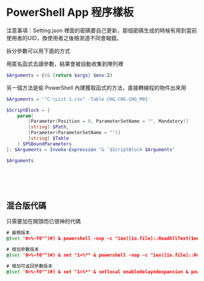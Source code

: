 PowerShell App 程序樣板
====

注意事項：Setting.json 裡面的密碼要自己更新，那個密碼生成的時候有用到當前使用者的UID，換使用者之後檢測道不同會報錯。

拆分參數可以用下面的方式

用匿名函式去讀參數，結果會被自動收集到陣列裡

```ps1
$Arguments = @(& {return $args} $env:2)
```

另一個方法是偷 PowerShell 內建獲取函式的方法，直接轉線程的物件出來用

```ps1
$Arguments = '"C:\List 1.csv" -Table CHG.CHG.CHG_M01'

$ScriptBlock = {
    param(
        [Parameter(Position = 0, ParameterSetName = "", Mandatory)]
        [string] $Path,
        [Parameter(ParameterSetName = "")]
        [string] $Table
    ) $PSBoundParameters
}; $Arguments = Invoke-Expression "& `$ScriptBlock $Arguments"

$Arguments
```



<br><br><br>

## 混合版代碼
只需要加在開頭而已很神的代碼

```bat
# 最簡版本
@(set "0=%~f0"^)#) & powershell -nop -c "iex([io.file]::ReadAllText($env:0))" & exit /b

# 增加參數版本
@(set "0=%~f0"^)#) & set "1=%*" & powershell -nop -c "iex([io.file]::ReadAllText($env:0))" & exit /b

# 增加可返回參數版本
@(set "0=%~f0"^)#) & set "1=%*" & setlocal enabledelayedexpansion & powershell -nop -c "iex([io.file]::ReadAllText($env:0));$Host.SetShouldExit($LastExitCode);Exit $LastExitCode" & exit /b !errorlevel!

```
